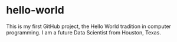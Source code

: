 # hello-world
This is my first GitHub project, the Hello World tradition in computer programming.
I am a future Data Scientist from Houston, Texas.
